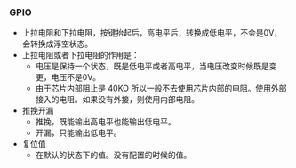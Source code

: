 ### GPIO
- 上拉电阻和下拉电阻，按键抬起后，高电平后，转换成低电平，不会是0V，会转换成浮空状态。
- 上拉电阻或者下拉电阻的作用是：
  - 电压是保持一个状态，既是低电平或者高电平，当电压改变时候既是变更，电压不是0V。
  - 由于芯片内部阻止是 40KO 所以一般不去使用芯片内部的电阻。使用外部接入的电阻。如果没有外接，则使用内部电阻。
- 推挽开漏
  - 推挽，既能输出高电平也能输出低电平。
  - 开漏，只能输出低电平。
- 复位值
  - 在默认的状态下的值。没有配置的时候的值。